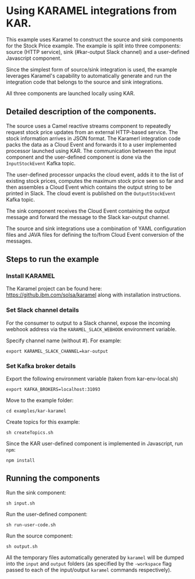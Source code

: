 # Using KARAMEL integrations from KAR.

This example uses Karamel to construct the source and sink components for the Stock Price example. The example is split into three components: source (HTTP service), sink (#kar-output Slack channel) and a user-defined Javascript component.

Since the simplest form of source/sink integration is used, the example leverages Karamel's capability to automatically generate and run the integration code that belongs to the source and sink integrations.

All three components are launched locally using KAR.

## Detailed description of the components.

The source uses a Camel reactive streams component to repeatedly request stock price updates from an external HTTP-based service. The stock information arrives in JSON format. The Karamerl integration code packs the data as a Cloud Event and forwards it to a user implemented processor launched using KAR. The communication between the input component and the user-defined component is done via the `InputStockEvent` Kafka topic.

The user-defined processor unpacks the cloud event, adds it to the list of existing stock prices, computes the maximum stock price seen so far and then assembles a Cloud Event which contains the output string to be printed in Slack. The cloud event is published on the `OutputStockEvent` Kafka topic.

The sink component receives the Cloud Event containing the output message and forward the message to the Slack kar-output channel.

The source and sink integrations use a combination of YAML configuration files and JAVA files for defining the to/from Cloud Event conversion of the messages.

## Steps to run the example

### Install KARAMEL

The Karamel project can be found here: https://github.ibm.com/solsa/karamel along with installation instructions.

### Set Slack channel details

For the consumer to output to a Slack channel, expose the incoming webhook address via the `KARAMEL_SLACK_WEBHOOK` environment variable.

Specify channel name (without #). For example:
```
export KARAMEL_SLACK_CHANNEL=kar-output
```

### Set Kafka broker details

Export the following environment variable (taken from kar-env-local.sh)
```
export KAFKA_BROKERS=localhost:31093
```

Move to the example folder:

```
cd examples/kar-karamel
```

Create topics for this example:

```
sh createTopics.sh
```

Since the KAR user-defined component is implemented in Javascript, run `npm`:

```
npm install
```

## Running the components

Run the sink component:
```
sh input.sh
```

Run the user-defined component:
```
sh run-user-code.sh
```

Run the source component:
```
sh output.sh
```

All the temporary files automatically generated by `karamel` will be dumped into the `input` and `output` folders (as specified by the `-workspace` flag passed to each of the input/output `karamel` commands respectively).
